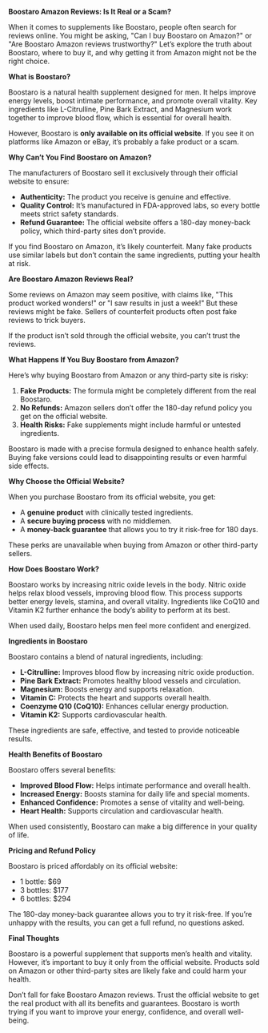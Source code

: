 ﻿**Boostaro Amazon Reviews: Is It Real or a Scam?**

When it comes to supplements like Boostaro, people often search for reviews online. You might be asking, "Can I buy Boostaro on Amazon?" or "Are Boostaro Amazon reviews trustworthy?" Let’s explore the truth about Boostaro, where to buy it, and why getting it from Amazon might not be the right choice.

**What is Boostaro?**

Boostaro is a natural health supplement designed for men. It helps improve energy levels, boost intimate performance, and promote overall vitality. Key ingredients like L-Citrulline, Pine Bark Extract, and Magnesium work together to improve blood flow, which is essential for overall health.

However, Boostaro is **only available on its official website**. If you see it on platforms like Amazon or eBay, it’s probably a fake product or a scam.

**Why Can’t You Find Boostaro on Amazon?**

The manufacturers of Boostaro sell it exclusively through their official website to ensure:

- **Authenticity:** The product you receive is genuine and effective.
- **Quality Control:** It’s manufactured in FDA-approved labs, so every bottle meets strict safety standards.
- **Refund Guarantee:** The official website offers a 180-day money-back policy, which third-party sites don’t provide.

If you find Boostaro on Amazon, it’s likely counterfeit. Many fake products use similar labels but don’t contain the same ingredients, putting your health at risk.

**Are Boostaro Amazon Reviews Real?**

Some reviews on Amazon may seem positive, with claims like, "This product worked wonders!" or "I saw results in just a week!" But these reviews might be fake. Sellers of counterfeit products often post fake reviews to trick buyers.

If the product isn’t sold through the official website, you can’t trust the reviews.

**What Happens If You Buy Boostaro from Amazon?**

Here’s why buying Boostaro from Amazon or any third-party site is risky:

1. **Fake Products:** The formula might be completely different from the real Boostaro.
1. **No Refunds:** Amazon sellers don’t offer the 180-day refund policy you get on the official website.
1. **Health Risks:** Fake supplements might include harmful or untested ingredients.

Boostaro is made with a precise formula designed to enhance health safely. Buying fake versions could lead to disappointing results or even harmful side effects.

**Why Choose the Official Website?**

When you purchase Boostaro from its official website, you get:

- A **genuine product** with clinically tested ingredients.
- A **secure buying process** with no middlemen.
- A **money-back guarantee** that allows you to try it risk-free for 180 days.

These perks are unavailable when buying from Amazon or other third-party sellers.

**How Does Boostaro Work?**

Boostaro works by increasing nitric oxide levels in the body. Nitric oxide helps relax blood vessels, improving blood flow. This process supports better energy levels, stamina, and overall vitality. Ingredients like CoQ10 and Vitamin K2 further enhance the body’s ability to perform at its best.

When used daily, Boostaro helps men feel more confident and energized.

**Ingredients in Boostaro**

Boostaro contains a blend of natural ingredients, including:

- **L-Citrulline:** Improves blood flow by increasing nitric oxide production.
- **Pine Bark Extract:** Promotes healthy blood vessels and circulation.
- **Magnesium:** Boosts energy and supports relaxation.
- **Vitamin C:** Protects the heart and supports overall health.
- **Coenzyme Q10 (CoQ10):** Enhances cellular energy production.
- **Vitamin K2:** Supports cardiovascular health.

These ingredients are safe, effective, and tested to provide noticeable results.

**Health Benefits of Boostaro**

Boostaro offers several benefits:

- **Improved Blood Flow:** Helps intimate performance and overall health.
- **Increased Energy:** Boosts stamina for daily life and special moments.
- **Enhanced Confidence:** Promotes a sense of vitality and well-being.
- **Heart Health:** Supports circulation and cardiovascular health.

When used consistently, Boostaro can make a big difference in your quality of life.

**Pricing and Refund Policy**

Boostaro is priced affordably on its official website:

- 1 bottle: $69
- 3 bottles: $177
- 6 bottles: $294

The 180-day money-back guarantee allows you to try it risk-free. If you’re unhappy with the results, you can get a full refund, no questions asked.

**Final Thoughts**

Boostaro is a powerful supplement that supports men’s health and vitality. However, it’s important to buy it only from the official website. Products sold on Amazon or other third-party sites are likely fake and could harm your health.

Don’t fall for fake Boostaro Amazon reviews. Trust the official website to get the real product with all its benefits and guarantees. Boostaro is worth trying if you want to improve your energy, confidence, and overall well-being.





